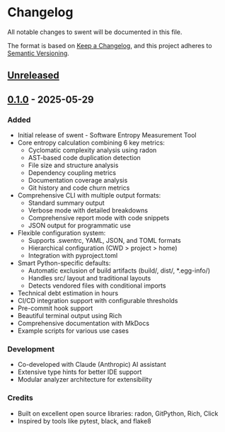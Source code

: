 # Changelog

All notable changes to swent will be documented in this file.

The format is based on [Keep a Changelog](https://keepachangelog.com/en/1.0.0/),
and this project adheres to [Semantic Versioning](https://semver.org/spec/v2.0.0.html).

## [Unreleased]

## [0.1.0] - 2025-05-29

### Added
- Initial release of swent - Software Entropy Measurement Tool
- Core entropy calculation combining 6 key metrics:
  - Cyclomatic complexity analysis using radon
  - AST-based code duplication detection
  - File size and structure analysis
  - Dependency coupling metrics
  - Documentation coverage analysis
  - Git history and code churn metrics
- Comprehensive CLI with multiple output formats:
  - Standard summary output
  - Verbose mode with detailed breakdowns
  - Comprehensive report mode with code snippets
  - JSON output for programmatic use
- Flexible configuration system:
  - Supports .swentrc, YAML, JSON, and TOML formats
  - Hierarchical configuration (CWD > project > home)
  - Integration with pyproject.toml
- Smart Python-specific defaults:
  - Automatic exclusion of build artifacts (build/, dist/, *.egg-info/)
  - Handles src/ layout and traditional layouts
  - Detects vendored files with conditional imports
- Technical debt estimation in hours
- CI/CD integration support with configurable thresholds
- Pre-commit hook support
- Beautiful terminal output using Rich
- Comprehensive documentation with MkDocs
- Example scripts for various use cases

### Development
- Co-developed with Claude (Anthropic) AI assistant
- Extensive type hints for better IDE support
- Modular analyzer architecture for extensibility

### Credits
- Built on excellent open source libraries: radon, GitPython, Rich, Click
- Inspired by tools like pytest, black, and flake8

[Unreleased]: https://github.com/chadhanna/swent/compare/v0.1.0...HEAD
[0.1.0]: https://github.com/chadhanna/swent/releases/tag/v0.1.0
